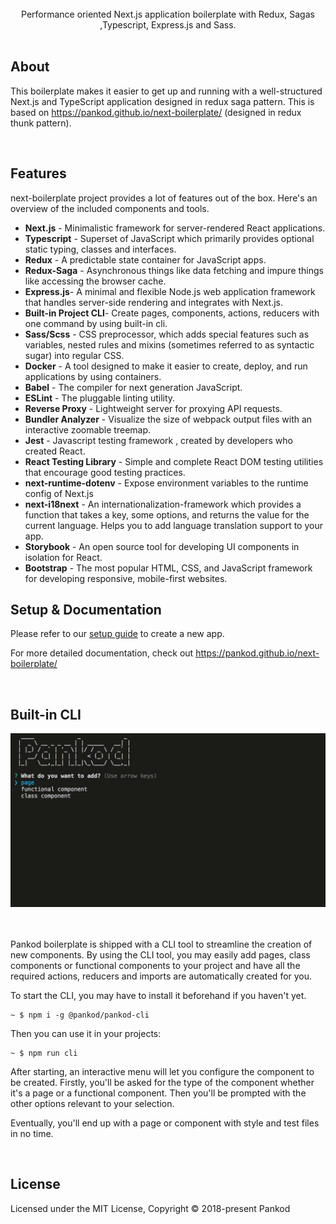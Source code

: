 <br/>
<div align="center" >Performance oriented Next.js application boilerplate with Redux, Sagas ,Typescript, Express.js and Sass.</div>
<br/>

## About

This boilerplate makes it easier to get up and running with a well-structured Next.js and TypeScript application designed in redux saga pattern. This is based on https://pankod.github.io/next-boilerplate/ (designed in redux thunk pattern).

<br/>

## Features

next-boilerplate project provides a lot of features out of the box. Here's an overview of the included components and tools.

-   **Next.js** - Minimalistic framework for server-rendered React applications.
-   **Typescript** - Superset of JavaScript which primarily provides optional static typing, classes and interfaces.
-   **Redux** - A predictable state container for JavaScript apps.
-   **Redux-Saga** - Asynchronous things like data fetching and impure things like accessing the browser cache.
-   **Express.js**- A minimal and flexible Node.js web application framework that handles server-side rendering and integrates with Next.js.
-   **Built-in Project CLI**- Create pages, components, actions, reducers with one command by using built-in cli.
-   **Sass/Scss** - CSS preprocessor, which adds special features such as variables, nested rules and mixins (sometimes referred to as syntactic sugar) into regular CSS.
-   **Docker** - A tool designed to make it easier to create, deploy, and run applications by using containers.
-   **Babel** - The compiler for next generation JavaScript.
-   **ESLint** - The pluggable linting utility.
-   **Reverse Proxy** - Lightweight server for proxying API requests.
-   **Bundler Analyzer** - Visualize the size of webpack output files with an interactive zoomable treemap.
-   **Jest** - Javascript testing framework , created by developers who created React.
-   **React Testing Library** - Simple and complete React DOM testing utilities that encourage good testing practices.
-   **next-runtime-dotenv** - Expose environment variables to the runtime config of Next.js
-   **next-i18next** - An internationalization-framework which provides a function that takes a key, some options, and returns the value for the current language. Helps you to add language translation support to your app.
-   **Storybook** - An open source tool for developing UI components in isolation for React.
-   **Bootstrap** - The most popular HTML, CSS, and JavaScript framework for developing responsive, mobile-first websites.
    <br/>

## Setup & Documentation

Please refer to our [setup guide](https://pankod.github.io/next-boilerplate/docs/setup) to create a new app.

For more detailed documentation, check out https://pankod.github.io/next-boilerplate/

<br/>

## Built-in CLI

<div>
 <img width="600" src="./boilerplate-cli.gif" >
</div>
<br/>
<br/>

Pankod boilerplate is shipped with a CLI tool to streamline the creation of new components. By using the CLI tool, you may easily add pages, class components or functional components to your project and have all the required actions, reducers and imports are automatically created for you.
<br />

To start the CLI, you may have to install it beforehand if you haven't yet.

```
~ $ npm i -g @pankod/pankod-cli
```

Then you can use it in your projects:

```
~ $ npm run cli
```

After starting, an interactive menu will let you configure the component to be created. Firstly, you'll be asked for the type of the component whether it's a page or a functional component. Then you'll be prompted with the other options relevant to your selection.

Eventually, you'll end up with a page or component with style and test files in no time.

<br/>

## License

Licensed under the MIT License, Copyright © 2018-present Pankod
